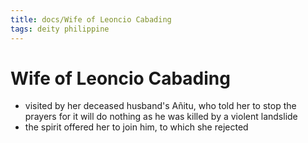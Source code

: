 ```yaml
---
title: docs/Wife of Leoncio Cabading
tags: deity philippine
---
```


# Wife of Leoncio Cabading
- visited by her deceased husband's Añitu, who told her to stop the prayers for it will do nothing as he was killed by a violent landslide
- the spirit offered her to join him, to which she rejected